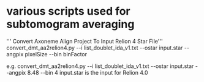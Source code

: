 # various scripts used for subtomogram averaging

''' Convert Axoneme Align Project To Input Relion 4 Star File'''
convert_dmt_aa2relion4.py --i list_doublet_ida_v1.txt --ostar input.star --angpix pixelSize --bin binFactor

e.g. convert_dmt_aa2relion4.py --i list_doublet_ida_v1.txt --ostar input.star --angpix 8.48 --bin 4
input.star is the input for Relion 4.0
